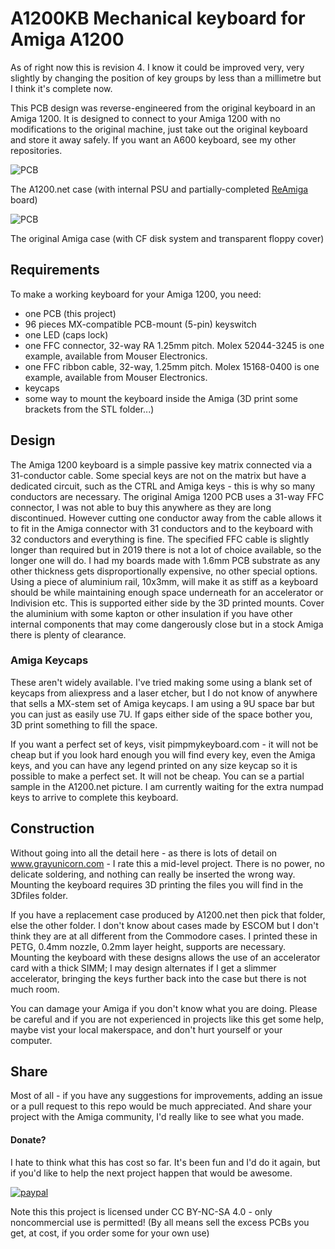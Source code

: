 # A1200KB Mechanical keyboard for Amiga A1200

As of right now this is revision 4. I know it could be improved very, very slightly by changing the position of key groups by less than a millimetre but I think it's complete now. 

This PCB design was reverse-engineered from the original keyboard in an Amiga 1200. It is designed to connect to your Amiga 1200 with no modifications to the original machine, just take out the original keyboard and store it away safely. If you want an A600 keyboard, see my other repositories.

![PCB](images/A1200net.JPEG)

The A1200.net case (with internal PSU and partially-completed [ReAmiga](http://www.reamiga.info/) board)

![PCB](images/Original.JPEG)

The original Amiga case (with CF disk system and transparent floppy cover)

## Requirements
To make a working keyboard for your Amiga 1200, you need:

- one PCB (this project)
- 96 pieces MX-compatible PCB-mount (5-pin) keyswitch
- one LED (caps lock)
- one FFC connector, 32-way RA 1.25mm pitch. Molex 52044-3245 is one example, available from Mouser Electronics.
- one FFC ribbon cable, 32-way, 1.25mm pitch. Molex 15168-0400 is one example, available from Mouser Electronics.
- keycaps
- some way to mount the keyboard inside the Amiga (3D print some brackets from the STL folder...)
 
## Design
The Amiga 1200 keyboard is a simple passive key matrix connected via a 31-conductor cable. Some special keys are not on the matrix but have a dedicated circuit, such as the CTRL and Amiga keys - this is why so many conductors are necessary. The original Amiga 1200 PCB uses a 31-way FFC connector, I was not able to buy this anywhere as they are long discontinued. However cutting one conductor away from the cable allows it to fit in the Amiga connector with 31 conductors and to the keyboard with 32 conductors and everything is fine. The specified FFC cable is slightly longer than required but in 2019 there is not  a lot of choice available, so the longer one will do. 
I had my boards made with 1.6mm PCB substrate as any other thickness gets disproportionally expensive, no other special options. Using a piece of aluminium rail, 10x3mm, will make it as stiff as a keyboard should be while maintaining enough space underneath for an accelerator or Indivision etc. This is supported either side by the 3D printed mounts. Cover the aluminium with some kapton or other insulation if you have other internal components that may come dangerously close but in a stock Amiga there is plenty of clearance.

### Amiga Keycaps
These aren't widely available. I've tried making some using a blank set of keycaps from aliexpress and a laser etcher, but I do not know of anywhere that sells a MX-stem set of Amiga keycaps. I am using a 9U space bar but you can just as easily use 7U. If gaps either side of the space bother you, 3D print something to fill the space.

If you want a perfect set of keys, visit pimpmykeyboard.com - it will not be cheap but if you look hard enough you will find every key, even the Amiga keys, and you can have any legend printed on any size keycap so it is possible to make a perfect set. It will not be cheap. You can se a partial sample in the A1200.net picture. I am currently waiting for the extra numpad keys to arrive to complete this keyboard.

## Construction
Without going into all the detail here - as there is lots of detail on www.grayunicorn.com - I rate this a mid-level project. There is no power, no delicate soldering, and nothing can really be inserted the wrong way. Mounting the keyboard requires 3D printing the files you will find in the 3Dfiles folder.

If you have a replacement case produced by A1200.net then pick that folder, else the other folder. I don't know about cases made by ESCOM but I don't think they are at all different from the Commodore cases. I printed these in PETG, 0.4mm nozzle, 0.2mm layer height, supports are necessary. Mounting the keyboard with these designs allows the use of an accelerator card with a thick SIMM; I may design alternates if I get a slimmer accelerator, bringing the keys further back into the case but there is not much room.
 
You can damage your Amiga if you don't know what you are doing. Please be careful and if you are not experienced in projects like this get some help, maybe vist your local makerspace, and don't hurt yourself or your computer.

## Share
Most of all - if you have any suggestions for improvements, adding an issue or a pull request to this repo would be much appreciated. And share your project with the Amiga community, I'd really like to see what you made.

#### Donate?
I hate to think what this has cost so far. It's been fun and I'd do it again, but if you'd like to help the next project happen that would be awesome.

[![paypal](https://www.paypalobjects.com/en_US/i/btn/btn_donateCC_LG.gif)](https://www.paypal.me/grayunicorn)

Note this this project is licensed under CC BY-NC-SA 4.0 - only noncommercial use is permitted! (By all means sell the excess PCBs you get, at cost, if you order some for your own use)
